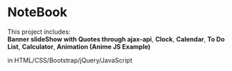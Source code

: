 # NoteBook
This project includes:  
<strong>Banner slideShow with Quotes through ajax-api</strong>, 
<strong>Clock</strong>,
<strong>Calendar</strong>,
<strong>To Do List</strong>,
<strong>Calculator</strong>,
<strong>Animation (Anime JS Example)</strong>  
  
in HTML/CSS/Bootstrap/jQuery/JavaScript
